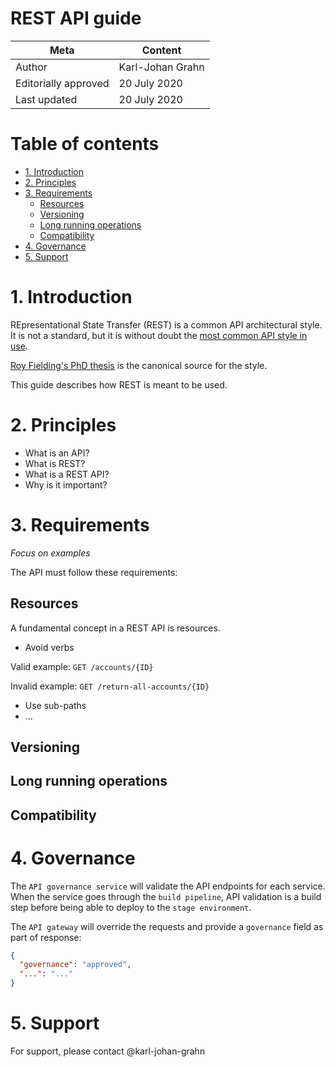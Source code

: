 # REST API guide

| Meta | Content |
| ------------ | ------------ |
| Author | Karl-Johan Grahn |
| Editorially approved | 20 July 2020 |
| Last updated | 20 July 2020 |

# Table of contents

- [1. Introduction](#1-introduction)
- [2. Principles](#2-principles)
- [3. Requirements](#3-requirements)
  - [Resources](#resources)
  - [Versioning](#versioning)
  - [Long running operations](#long-running-operations)
  - [Compatibility](#compatibility)
- [4. Governance](#4-governance)
- [5. Support](#5-support)

# 1. Introduction

REpresentational State Transfer (REST) is a common API architectural style. It is not a standard, but it is without doubt the [most common API style in use](https://www.programmableweb.com/news/which-api-types-and-architectural-styles-are-most-used/research/2017/11/26).

[Roy Fielding's PhD thesis](https://www.ics.uci.edu/~fielding/pubs/dissertation/rest_arch_style.htm) is the canonical source for the style.

This guide describes how REST is meant to be used.

# 2. Principles
- What is an API?
- What is REST?
- What is a REST API?
- Why is it important?

# 3. Requirements
*Focus on examples*

The API must follow these requirements:

## Resources
A fundamental concept in a REST API is resources.
- Avoid verbs

Valid example: `GET /accounts/{ID}`

Invalid example: `GET /return-all-accounts/{ID}`

- Use sub-paths
- ...

## Versioning
## Long running operations
## Compatibility

# 4. Governance
The `API governance service` will validate the API endpoints for each service. When the service goes through the `build pipeline`, API validation is a build step before being able to deploy to the `stage environment`.

The `API gateway` will override the requests and provide a `governance` field as part of response:
```json
{
  "governance": "approved",
  "...": "..."
}
```
# 5. Support
For support, please contact @karl-johan-grahn
